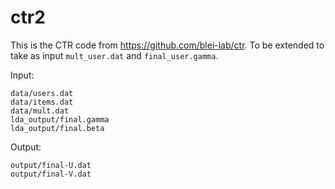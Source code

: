 # ctr2

This is the CTR code from https://github.com/blei-lab/ctr. 
To be extended to take as input `mult_user.dat` and `final_user.gamma`.

Input:

```
data/users.dat   
data/items.dat   
data/mult.dat    
lda_output/final.gamma    
lda_output/final.beta   
```

Output:

```
output/final-U.dat  
output/final-V.dat   
```
